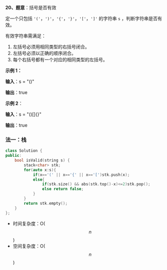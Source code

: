 **20、题意**：括号是否有效

定一个只包括 `'('`，`')'`，`'{'`，`'}'`，`'['`，`']'` 的字符串 `s` ，判断字符串是否有效。

有效字符串需满足：

1. 左括号必须用相同类型的右括号闭合。
2. 左括号必须以正确的顺序闭合。
3. 每个右括号都有一个对应的相同类型的左括号。

 

**示例 1：**

**输入**：s = "()"

**输出**：true

**示例 2**：

**输入**：s = "()[]{}"

**输出**：true



### 法一：栈

```cpp
class Solution {
public:
    bool isValid(string s) {
        stack<char> stk;
        for(auto x:s){
            if(x=='(' || x=='{' || x=='[')stk.push(x);
            else{
                if(stk.size() && abs(stk.top()-x)<=2)stk.pop();
                else return false;
            }
        }
        return stk.empty();
    }
};
```

- 时间复杂度：O($$n$$)
- 空间复杂度：O($$n$$)
